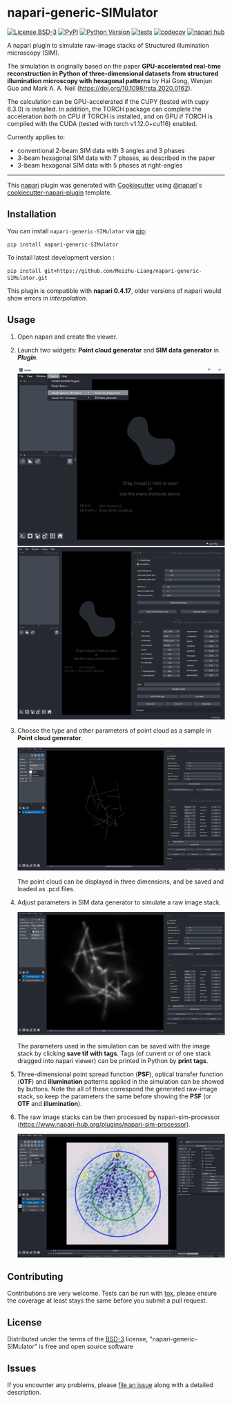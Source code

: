 # napari-generic-SIMulator

[![License BSD-3](https://img.shields.io/pypi/l/napari-generic-SIMulator.svg?color=green)](https://github.com/Meizhu-Liang/napari-generic-SIMulator/raw/main/LICENSE)
[![PyPI](https://img.shields.io/pypi/v/napari-generic-SIMulator.svg?color=green)](https://pypi.org/project/napari-generic-SIMulator)
[![Python Version](https://img.shields.io/pypi/pyversions/napari-generic-SIMulator.svg?color=green)](https://python.org)
[![tests](https://github.com/Meizhu-Liang/napari-generic-SIMulator/workflows/tests/badge.svg)](https://github.com/Meizhu-Liang/napari-generic-SIMulator/actions)
[![codecov](https://codecov.io/gh/Meizhu-Liang/napari-generic-SIMulator/branch/main/graph/badge.svg)](https://codecov.io/gh/Meizhu-Liang/napari-generic-SIMulator)
[![napari hub](https://img.shields.io/endpoint?url=https://api.napari-hub.org/shields/napari-generic-SIMulator)](https://napari-hub.org/plugins/napari-generic-SIMulator)

A napari plugin to simulate raw-image stacks of Structured illumination microscopy (SIM). 

The simulation is originally based on the paper <strong>GPU-accelerated real-time reconstruction in Python of three-dimensional datasets from structured illumination microscopy with hexagonal patterns</strong> by
Hai Gong, Wenjun Guo and Mark A. A. Neil (https://doi.org/10.1098/rsta.2020.0162). 

The calculation can be GPU-accelerated if the CUPY (tested with cupy 8.3.0) is installed. In addition, the TORCH package can complete the acceleration both on CPU if TORCH is installed, and on GPU if TORCH is compiled with the CUDA (tested with torch v1.12.0+cu116) enabled.

Currently applies to:
- conventional 2-beam SIM data with 3 angles and 3 phases
- 3-beam hexagonal SIM data with 7 phases, as described in the paper
- 3-beam hexagonal SIM data with 5 phases at right-angles

----------------------------------

This [napari] plugin was generated with [Cookiecutter] using [@napari]'s [cookiecutter-napari-plugin] template.

<!--
Don't miss the full getting started guide to set up your new package:
https://github.com/napari/cookiecutter-napari-plugin#getting-started

and review the napari docs for plugin developers:
https://napari.org/plugins/index.html
-->

## Installation

You can install `napari-generic-SIMulator` via [pip]:

    pip install napari-generic-SIMulator



To install latest development version :

    pip install git+https://github.com/Meizhu-Liang/napari-generic-SIMulator.git

This plugin is compatible with **napari 0.4.17**, older versions of napari would show errors in _interpolation_.

## Usage

1) Open napari and create the viewer.


2) Launch two widgets: **Point cloud generator** and **SIM data generator** in ***Plugin***.

    ![raw](https://github.com/Meizhu-Liang/napari-generic-SIMulator/raw/main/images/lauch.png)
    ![raw](https://github.com/Meizhu-Liang/napari-generic-SIMulator/raw/main/images/2widgets.png)


3) Choose the type and other parameters of point cloud as a sample in **Point cloud generator**.

    ![raw](https://github.com/Meizhu-Liang/napari-generic-SIMulator/raw/main/images/pc.png)

    The point cloud can be displayed in three dimensions, and be saved and loaded as .pcd files.


4) Adjust parameters in SIM data generator to simulate a raw image stack.

    ![raw](https://github.com/Meizhu-Liang/napari-generic-SIMulator/raw/main/images/raw_stack.png)

    The parameters used in the simulation can be saved with the image stack by clicking **save tif with tags**. Tags (of current or of one stack dragged into napari viewer) can be printed in Python by **print tags**. 


5) Three-dimensional point spread function (**PSF**), optical transfer function (**OTF**) and **illumination** patterns applied in the simulation can be showed by buttons. Note the all of these correspond the generated raw-image stack, so keep the parameters the same before showing the **PSF** (or **OTF** and **illumination**).


5) The raw image stacks can be then processed by napari-sim-processor (https://www.napari-hub.org/plugins/napari-sim-processor).
   
   ![raw](https://github.com/Meizhu-Liang/napari-generic-SIMulator/raw/main/images/processor.png)


## Contributing

Contributions are very welcome. Tests can be run with [tox], please ensure
the coverage at least stays the same before you submit a pull request.

## License

Distributed under the terms of the [BSD-3] license,
"napari-generic-SIMulator" is free and open source software

## Issues

If you encounter any problems, please [file an issue] along with a detailed description.

[napari]: https://github.com/napari/napari
[Cookiecutter]: https://github.com/audreyr/cookiecutter
[@napari]: https://github.com/napari
[MIT]: http://opensource.org/licenses/MIT
[BSD-3]: http://opensource.org/licenses/BSD-3-Clause
[GNU GPL v3.0]: http://www.gnu.org/licenses/gpl-3.0.txt
[GNU LGPL v3.0]: http://www.gnu.org/licenses/lgpl-3.0.txt
[Apache Software License 2.0]: http://www.apache.org/licenses/LICENSE-2.0
[Mozilla Public License 2.0]: https://www.mozilla.org/media/MPL/2.0/index.txt
[cookiecutter-napari-plugin]: https://github.com/napari/cookiecutter-napari-plugin

[file an issue]: https://github.com/Meizhu-Liang/napari-generic-SIMulator/issues

[napari]: https://github.com/napari/napari
[tox]: https://tox.readthedocs.io/en/latest/
[pip]: https://pypi.org/project/pip/
[PyPI]: https://pypi.org/
